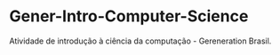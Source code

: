 # Gener-Intro-Computer-Science
Atividade de introdução à ciência da computação - Gereneration Brasil.
